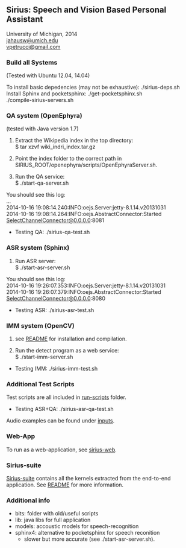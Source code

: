 ## Sirius: Speech and Vision Based Personal Assistant

University of Michigan, 2014  
jahausw@umich.edu  
vpetrucci@gmail.com  

### Build all Systems

(Tested with Ubuntu 12.04, 14.04)

To install basic depedencies (may not be exhaustive): ./sirius-deps.sh  
Install Sphinx and pocketsphinx: ./get-pocketsphinx.sh  
./compile-sirius-servers.sh

### QA system (OpenEphyra)

(tested with Java version 1.7)

1) Extract the Wikipedia index in the top directory:  
$ tar xzvf wiki_indri_index.tar.gz

2) Point the index folder to the correct path in SIRIUS_ROOT/openephyra/scripts/OpenEphyraServer.sh.

3) Run the QA service:  
$ ./start-qa-server.sh

You should see this log:  
...  
2014-10-16 19:08:14.240:INFO:oejs.Server:jetty-8.1.14.v20131031  
2014-10-16 19:08:14.264:INFO:oejs.AbstractConnector:Started SelectChannelConnector@0.0.0.0:8081  

- Testing QA: ./sirius-qa-test.sh

### ASR system (Sphinx)

1) Run ASR server:  
$ ./start-asr-server.sh

You should see this log:  
2014-10-16 19:26:07.353:INFO:oejs.Server:jetty-8.1.14.v20131031  
2014-10-16 19:26:07.379:INFO:oejs.AbstractConnector:Started SelectChannelConnector@0.0.0.0:8080

- Testing ASR: ./sirius-asr-test.sh

### IMM system (OpenCV)

1) see [README](vision) for installation and compilation.  

2) Run the detect program as a web service:  
$ ./start-imm-server.sh

- Testing IMM: ./sirius-imm-test.sh

### Additional Test Scripts

Test scripts are all included in [run-scripts](run-scripts) folder.

- Testing ASR+QA: ./sirius-asr-qa-test.sh

Audio examples can be found under [inputs](inputs).

### Web-App

To run as a web-application, see [sirius-web](sirius-web).

### Sirius-suite

[Sirius-suite](sirius-suite) contains all the kernels extracted from the
end-to-end application. See [README](sirius-suite/README.md) for more information.

### Additional info

- bits: folder with old/useful scripts
- lib: java libs for full application
- models: accoustic models for speech-recognition
- sphinx4: alternative to pocketsphinx for speech reconition
    - slower but more accurate (see ./start-asr-server.sh).

